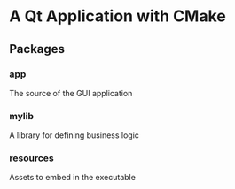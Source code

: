 # A Qt Application with CMake

## Packages

### app
The source of the GUI application

### mylib
A library for defining business logic

### resources
Assets to embed in the executable